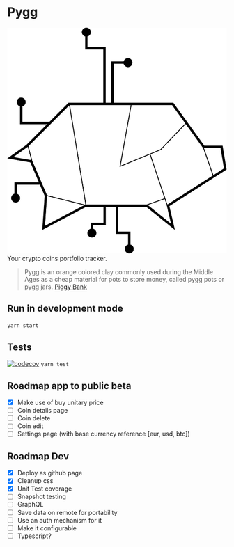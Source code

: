 # Pygg
![Pygg](src/icons/pygg.svg)
Your crypto coins portfolio tracker.

> Pygg is an orange colored clay commonly used during the Middle Ages as a cheap material for pots to store money, called pygg pots or pygg jars. [Piggy Bank](https://en.wikipedia.org/wiki/Piggy_bank)

## Run in development mode
`yarn start`

## Tests
[![codecov](https://codecov.io/gh/keepitterron/Pygg/branch/master/graph/badge.svg?token=QjUBNz58Td)](https://codecov.io/gh/keepitterron/Pygg)
`yarn test`

## Roadmap app to public beta
- [x] Make use of buy unitary price
- [ ] Coin details page
- [ ] Coin delete
- [ ] Coin edit
- [ ] Settings page (with base currency reference [eur, usd, btc])

## Roadmap Dev
- [x] Deploy as github page
- [x] Cleanup css
- [x] Unit Test coverage
- [ ] Snapshot testing
- [ ] GraphQL
- [ ] Save data on remote for portability
- [ ] Use an auth mechanism for it
- [ ] Make it configurable
- [ ] Typescript?
